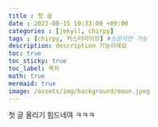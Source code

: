 ```yaml
---
title : 첫 글
date : 2023-08-15 10:33:00 +09:00
categories : [jekyll, chirpy]
tags : [chirpy, 커스터마이징] #소문자만 가능
description: description 기능이에요
toc: true
toc_sticky: true
toc_label: 목차
math: true
mermaid: true
image: /assets/img/background/moon.jpeg
---
```


첫 글 올리기 힘드네여 ㅋㅋㅋ